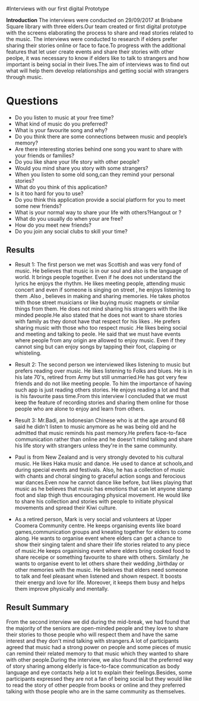 
#Interviews with our first digital Prototype

**Introduction**
The interviews were conducted on 29/09/2017 at Brisbane Square library with three elders.Our team created or first digital prototype  with the screens elaborating the process to share and read stories related to the music. The interviews were conducted to research if elders prefer sharing their stories online or face to face.To progress with the additional features that let user create events and share their stories with other peolpe, it was necessary to know if elders like to talk to strangers and how important is being social in their lives.The aim of interviews was to find out what will help them develop relationships and getting social with strangers through music.
# Questions
* Do you listen to music at your free time?
* What kind of music do you preferred?
* What is your favourite song and why?
* Do you think there are some connections between music and people’s memory?
* Are there interesting stories behind one song you want to share with your friends or families?
* Do you like share your life story with other people?
* Would you mind share you story with some strangers?
* When you listen to some old song,can they remind your personal stories?
* What do you think of this application?
* Is it too hard for you to use?
* Do you think this application provide a social platform for you to meet some new friends? 
* What is your normal way to share your life with others?Hangout or ?
* What do you usually do when your are free?
* How do you meet new friends?
* Do you join any social clubs to skill your time?

## Results


* Result 1:
The first person we met was Scottish and was very fond of music. He believes that music is in our soul and also is the language of world. It brings people together. Even if he does not understand the lyrics he enjoys the rhythm. He likes meeting people, attending music concert and even if someone is singing on street , he enjoys listening to them .Also , believes in making and sharing memories. He takes photos with those street musicians or like buying music magnets or similar things from them. He does not mind sharing his strangers with the like minded people.He also stated that he does not want to share stories with family as they donot have that respect for his likes . He prefers sharing music with those who too respect music .He likes being social and meeting and talking to peole. He said that we must have events where people from any origin are allowed to enjoy music. Even if they cannot sing but can enjoy songs by tapping their foot, clapping or whisteling.

* Result 2:
The second person we interviewed likes listening to music but prefers reading over music. He likes listening to Folks and blues. He is in his late 70's, retired from Army but still unmarried.He has got very few friends and do not like meeting people. To him the importance of having such app is just reading others stories. He enjoys reading a lot and that is his favourite pass time.From this interview I concluded that we must keep the feature of recording stories and sharing them online for those people who are alone to enjoy and learn from others. 

* Result 3:
Mr.Badi, an Indonesian Chinese who is at the age around 68 said he didn't listen to music anymore as he was being old and he admitted that music reminds his past memory.He prefers face-to-face communication rather than online and he doesn't mind talking and share his life story with strangers unless they're in the same community.

* Paul is from New Zealand and is very strongly devoted to his cultural music. He likes Haka music and dance. He used to dance at schools,and during special events and festivals. Also, he has a collection of music with chants and choral singing to graceful action songs and ferocious war dances.Even now he cannot dance like before, but likes playing that music as he believes that music has emotions that can let anyone stamp foot and slap thigh thus encouraging physical movement. He would like to share his collection and stories with people to initiate physical movements and spread their Kiwi culture.

* As a retired person, Mark is very social and volunteers at Upper Coomera Community centre. He keeps organising events like board games,communication groups and kneating together for elders to come along. He wants to organise event where elders can get a chance to show their singing talent and share their life stories related to any piece of music.He keeps orgainising event where elders bring cooked food to share receipe  or something favourite to share with others. Similarly ,he wants to organise event to let others share their wedding ,birthday or other memories with the music. He beleives that elders need someone to talk and feel pleasant when listened and shown respect. It boosts their energy and love for life. Moreover, it keeps them busy and helps them improve physically and mentally.


## Result Summary
From the second interview we did during the mid-break, we had found that the majority of the seniors are open-minded people and they love to share their stories to those people who will respect them and have the same interest and they don't mind talking with strangers.A lot of participants agreed that music had a strong power on people and some pieces of music can remind their related memory to that music which they wanted to share with other people.During the interview, we also found that the preferred way of story sharing among elderly is face-to-face communication as body language and eye contacts help a lot to explain their feelings.Besides, some participants expressed they are not a fan of being social but they would like to read the story of other people from books or online and they preferred talking with those people who are in the same community as themselves.


